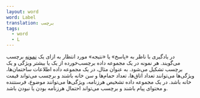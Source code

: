 ```yaml
---
layout: word
word: Label
translation: برچسب
tags:
  - word
  - L
---
```

در یادگیری با ناظر به «پاسخ» یا «نتیجه» مورد انتظار به ازای یک [نمونه](/E/example) برچسب می‌گویند. هر نمونه در یک مجموعه داده برچسب‌خورده از یک یا بیشتر ویژگی و یک برچسب تشکیل می‌شود. به عنوان مثال، در یک مجموعه داده اطلاعات ساختمان‌ها، ویژگی‌ها می‌توانند تعداد اتاق‌ها، تعداد حمام‌ها و سن خانه باشند و برچسب می‌تواند قیمت خانه باشد. در یک مجموعه داده تشخیص هرزنامه، ویژگی‌ها می‌توانند موضوع، فرسنتنده و محتوای پیام باشند و برچسب می‌تواند احتمال هرزنامه بودن یا نبودن باشد.